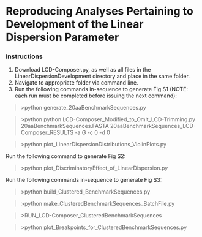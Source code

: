 # Reproducing Analyses Pertaining to Development of the Linear Dispersion Parameter

### Instructions
1. Download LCD-Composer.py, as well as all files in the LinearDispersionDevelopment directory and place in the same folder.
2. Navigate to appropriate folder via command line.
3. Run the following commands in-sequence to generate Fig S1 (NOTE: each run must be completed before issuing the next command):

>\>python generate_20aaBenchmarkSequences.py

>\>python python LCD-Composer_Modified_to_Omit_LCD-Trimming.py 20aaBenchmarkSequences.FASTA 20aaBenchmarkSequences_LCD-Composer_RESULTS -a G -c 0 -d 0

>\>python plot_LinearDispersionDistributions_ViolinPlots.py

Run the following command to generate Fig S2:

>\>python plot_DiscriminatoryEffect_of_LinearDispersion.py

Run the following commands in-sequence to generate Fig S3:

>\>python build_Clustered_BenchmarkSequences.py

>\>python make_ClusteredBenchmarkSequences_BatchFile.py

>\>RUN_LCD-Composer_ClusteredBenchmarkSequences

>\>python plot_Breakpoints_for_ClusteredBenchmarkSequences.py
